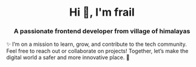 <h1 align="center">Hi 👋, I'm frail</h1>
<h3 align="center">A passionate frontend developer from village of himalayas</h3>




✨ I’m on a mission to learn, grow, and contribute to the tech community. Feel free to reach out or collaborate on projects! Together, let’s make the digital world a safer and more innovative place. 🌟



